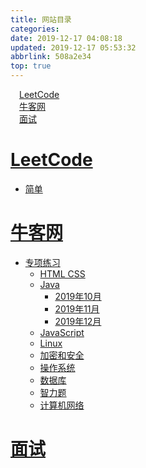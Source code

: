 ```yaml
---
title: 网站目录
categories: 
date: 2019-12-17 04:08:18
updated: 2019-12-17 05:53:32
abbrlink: 508a2e34
top: true
---
```

<div id='my_toc'><a href="/exam/508a2e34/#LeetCode" class="header_1">LeetCode</a>&nbsp;<br><a href="/exam/508a2e34/#牛客网" class="header_1">牛客网</a>&nbsp;<br><a href="/exam/508a2e34/#面试" class="header_1">面试</a>&nbsp;<br></div>
<style>.header_1{margin-left: 1em;}.header_2{margin-left: 2em;}.header_3{margin-left: 3em;}.header_4{margin-left: 4em;}.header_5{margin-left: 5em;}.header_6{margin-left: 6em;}</style>
<!--more-->
<script>if (navigator.platform.search('arm')==-1){document.getElementById('my_toc').style.display = 'none';}var e,p = document.getElementsByTagName('p');while (p.length>0) {e = p[0];e.parentElement.removeChild(e);}</script>

<!--end-->
# [LeetCode](/exam/categories/LeetCode)
- [简单](/exam/categories/LeetCode/简单)

# [牛客网](/exam/categories/牛客网)
- [专项练习](/exam/categories/牛客网/专项练习)
    - [HTML CSS](/exam/categories/牛客网/专项练习/HTML-CSS)
    - [Java](/exam/categories/牛客网/专项练习/Java)
        - [2019年10月](/exam/categories/牛客网/专项练习/Java/2019年10月)
        - [2019年11月](/exam/categories/牛客网/专项练习/Java/2019年11月)
        - [2019年12月](/exam/categories/牛客网/专项练习/Java/2019年12月)
    - [JavaScript](/exam/categories/牛客网/专项练习/JavaScript)
    - [Linux](/exam/categories/牛客网/专项练习/Linux)
    - [加密和安全](/exam/categories/牛客网/专项练习/加密和安全)
    - [操作系统](/exam/categories/牛客网/专项练习/操作系统)
    - [数据库](/exam/categories/牛客网/专项练习/数据库)
    - [智力题](/exam/categories/牛客网/专项练习/智力题)
    - [计算机网络](/exam/categories/牛客网/专项练习/计算机网络)

# [面试](/exam/categories/面试)
